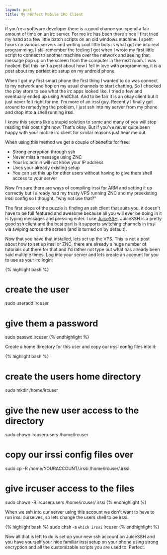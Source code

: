```yaml
---
layout: post
title: My Perfect Mobile IRC Client
---
```


If you're a software developer there is a good chance you spend a fair amount of time on an irc server. For me irc has been there since I first tried my hand at a few little batch scripts on an old windows machine. I spent hours on various servers and writing cool little bots is what got me into real programming. I still remember the feeling I got when I wrote my first little script to connect to another machine over the network and seeing that message pop up on the screen from the computer in the next room. I was hooked. But this isn't a post about how I fell in love with programming, it is a post about my perfect irc setup on my android phone.

When I got my first smart phone the first thing I wanted to do was connect to my network and hop on my usual channels to start chatting. So I checked the play store to see what the irc apps looked like. I tried a few and eventually ended up using AndChat. And to be fair it is an okay client but it just never felt right for me. I'm more of an irssi guy. Recently I finally got around to remedying the problem, I just ssh into my server from my phone and drop into a shell running irssi.

I know this seems like a stupid solution to some and many of you will stop reading this post right now. That's okay. But if you've never quite been happy with your mobile irc client for similar reasons just hear me out.

When using this method we get a couple of benefits for free:

* Strong encryption through ssh
* Never miss a message using ZNC
* Your irc admin will not know your IP address
* Uses your already existing setup
* You can set this up for other users without having to give them shell access to your server

Now I'm sure there are ways of compiling irssi for ARM and setting it up correctly but I already had my trusty VPS running ZNC and my preexisting irssi config so I thought, "why not use that?"

The first piece of the puzzle is finding an ssh client that suits you, it doesn't have to be full featured and awesome because all you will ever be doing in it is typing messages and pressing enter. I use [JuiceSSH](https://play.google.com/store/apps/details?id=com.sonelli.juicessh&hl=en). JuiceSSH is a pretty good ssh client and the best part is it supports switching channels in irssi via swiping across the screen (and is turned on by default).

Now that you have that installed, lets set up the VPS. This is not a post about how to set up irssi or ZNC, there are already a huge number of tutorials out there for that and I'd rather not type out what has already been said multiple times. Log into your server and lets create an account for you to use as your irc login:

{% highlight bash %}
# create the user
sudo useradd ircuser
# give them a password
sudo passwd ircuser
{% endhighlight %}

Create a home directory for this user and copy our irssi config files into it:

{% highlight bash %}
# create the users home directory
sudo mkdir /home/ircuser
# give the new user access to the directory
sudo chown ircuser:users /home/ircuser

# copy our irssi config files over
sudo cp -R /home/YOURACCOUNT/.irssi /home/ircuser/.irssi
# give ircuser access to the files
sudo chown -R ircuser:users /home/ircuser/.irssi
{% endhighlight %}

When we ssh into our server using this account we don't want to have to run irssi ourselves, so lets change the users shell to be irssi:

{% highlight bash %}
sudo chsh -s `which irssi` ircuser
{% endhighlight %}

Now all that is left to do is set up your new ssh account on JuiceSSH and you have yourself your nice familiar irssi setup on your phone using strong encryption and all the customizable scripts you are used to. Perfect.
